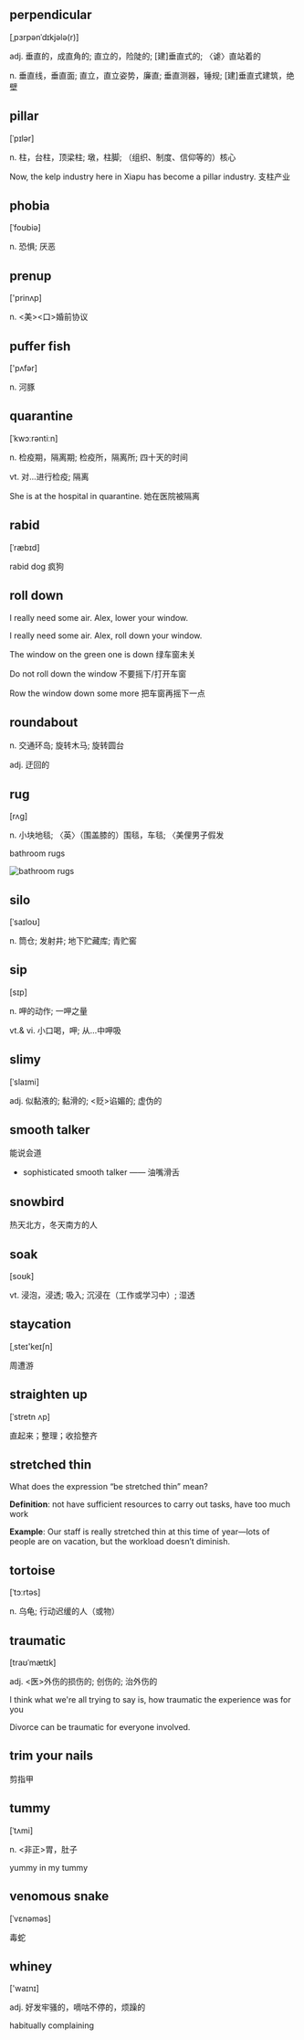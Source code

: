 
## perpendicular

[ˌpɜrpənˈdɪkjələ(r)]

adj.
垂直的，成直角的; 直立的，险陡的; [建]垂直式的; 〈谑〉直站着的

n.
垂直线，垂直面; 直立，直立姿势，廉直; 垂直测器，锤规; [建]垂直式建筑，绝壁


## pillar

[ˈpɪlər]

n.
柱，台柱，顶梁柱; 墩，柱脚; （组织、制度、信仰等的）核心

Now, the kelp industry here in Xiapu has become a pillar industry. 支柱产业


## phobia

[ˈfoʊbiə]

n.
恐惧; 厌恶


## prenup

['prinʌp]

n.
<美><口>婚前协议


## puffer fish

['pʌfər]

n.
河豚


## quarantine

[ˈkwɔːrəntiːn]

n.
检疫期，隔离期; 检疫所，隔离所; 四十天的时间

vt.
对…进行检疫; 隔离

She is at the hospital in quarantine. 她在医院被隔离


## rabid

[ˈræbɪd]

rabid dog 疯狗


## roll down

I really need some air. Alex, lower your window.

I really need some air. Alex, roll down your window.

The window on the green one is down 绿车窗未关

Do not roll down the window 不要摇下/打开车窗

Row the window down some more 把车窗再摇下一点


## roundabout

n.
交通环岛; 旋转木马; 旋转圆台

adj.
迂回的


## rug

[rʌɡ]

n.
小块地毯; 〈英〉（围盖膝的）围毯，车毯; 〈美俚男子假发

bathroom rugs

![bathroom rugs](pix/rug.jpg)


## silo

[ˈsaɪloʊ]

n.
筒仓; 发射井; 地下贮藏库; 青贮窖


## sip

[sɪp]

n.
呷的动作; 一呷之量

vt.& vi.
小口喝，呷; 从…中呷吸


## slimy

[ˈslaɪmi]

adj.
似黏液的; 黏滑的; <贬>谄媚的; 虚伪的


## smooth talker

能说会道

* sophisticated smooth talker —— 油嘴滑舌


## snowbird

热天北方，冬天南方的人


## soak

[soʊk]

vt.
浸泡，浸透; 吸入; 沉浸在（工作或学习中）; 湿透


## staycation

[ˌsteɪ'keɪʃn]

周遭游


## straighten up

[ˈstretn ʌp]

直起来；整理；收拾整齐


## stretched thin

What does the expression “be stretched thin” mean? 

**Definition**: not have sufficient resources to carry out tasks, have too much work

**Example**: Our staff is really stretched thin at this time of year—lots of people are on 
vacation, but the workload doesn’t diminish.


## tortoise

[ˈtɔːrtəs]

n.
乌龟; 行动迟缓的人（或物）


## traumatic

[traʊˈmætɪk]

adj.
<医>外伤的损伤的; 创伤的; 治外伤的

I think what we're all trying to say is, how traumatic the experience was for you

Divorce can be traumatic for everyone involved.


## trim your nails

剪指甲


## tummy

[ˈtʌmi]

n.
<非正>胃，肚子

yummy in my tummy


## venomous snake

[ˈvɛnəməs]

毒蛇


## whiney

['waɪnɪ]

adj.
好发牢骚的，嘀咕不停的，烦躁的

habitually complaining
